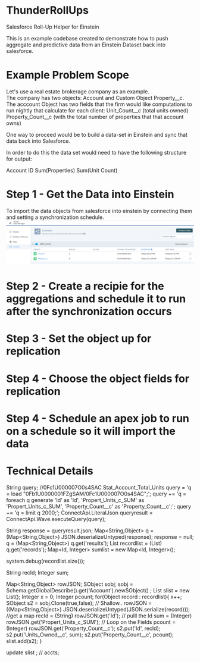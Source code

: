 # ThunderRollUps
Salesforce Roll-Up Helper for Einstein

This is an example codebase created to demonstrate how to push aggregate and predictive data from an Einstein Dataset back into salesforce. 

# Example Problem Scope

Let's use a real estate brokerage company as an example.   
The company has two objects: Account and Custom Object Property__c. 
The acccount Object has two fields that the firm would like computations to run nightly that calculate for each client: 
Unit_Count__c  (total units owned)
Property_Count__c (with the total number of properties that that account owns)

One way to proceed would be to build a data-set in Einstein and sync that data back into Salesforce. 

In order to do this the data set would need to have the following structure for output: 

Account ID
Sum(Properties)
Sum(Unit Count)

# Step 1 - Get the Data into Einstein
To import the data objects from salesforce into einstein by connecting them and setting a synchronization schedule. 
![Test Image 1](ConnectData.PNG)
# Step 2 - Create a recipie for the aggregations and schedule it to run after the synchronization occurs

# Step 3 - Set the object up for replication

# Step 4 - Choose the object fields for replication

# Step 4 - Schedule an apex job to run on a schedule so it will import the data

# Technical Details  

String query;                           //0Fc1U000007O0s4SAC Stat_Account_Total_Units
query = 'q = load "0Fb1U0000001FZgSAM/0Fc1U000007O0s4SAC";';
query += 'q = foreach q generate \'Id\' as \'Id\', \'Propert_Units_c_SUM\' as \'Propert_Units_c_SUM\', \'Property_Count__c\' as \'Property_Count__c\';';
query += 'q = limit q 2000;';
ConnectApi.LiteralJson queryresult =  ConnectApi.Wave.executeQuery(query);

String response = queryresult.json;
Map<String,Object> q = (Map<String,Object>) JSON.deserializeUntyped(response);
response = null;
q = (Map<String,Object>) q.get('results');
List<Object> recordlist =  (List<Object>) q.get('records');
Map<Id, Integer> sumlist = new Map<Id, Integer>(); 

system.debug(recordlist.size());

String recId;
Integer sum;

Map<String,Object> rowJSON;
SObject sobj; 
sobj = Schema.getGlobalDescribe().get('Account').newSObject() ;
List<SObject> slist = new List<SObject>();
Integer x = 0; 
Integer pcount;
for(Object record : recordlist){
    x++; 
    SObject s2 = sobj.Clone(true,false); // Shallow.. 
    rowJSON = ((Map<String,Object>) JSON.deserializeUntyped(JSON.serialize(record))); //get a map
    recId = (String) rowJSON.get('Id'); // pulll the Id
    sum = (Integer) rowJSON.get('Propert_Units_c_SUM'); // Loop on the Fields
    pcount = (Integer) rowJSON.get('Property_Count__c');
    s2.put('Id', recId);
    s2.put('Units_Owned__c', sum);
    s2.put('Property_Count__c', pcount);
    slist.add(s2);
}


update slist ; // accts; 


